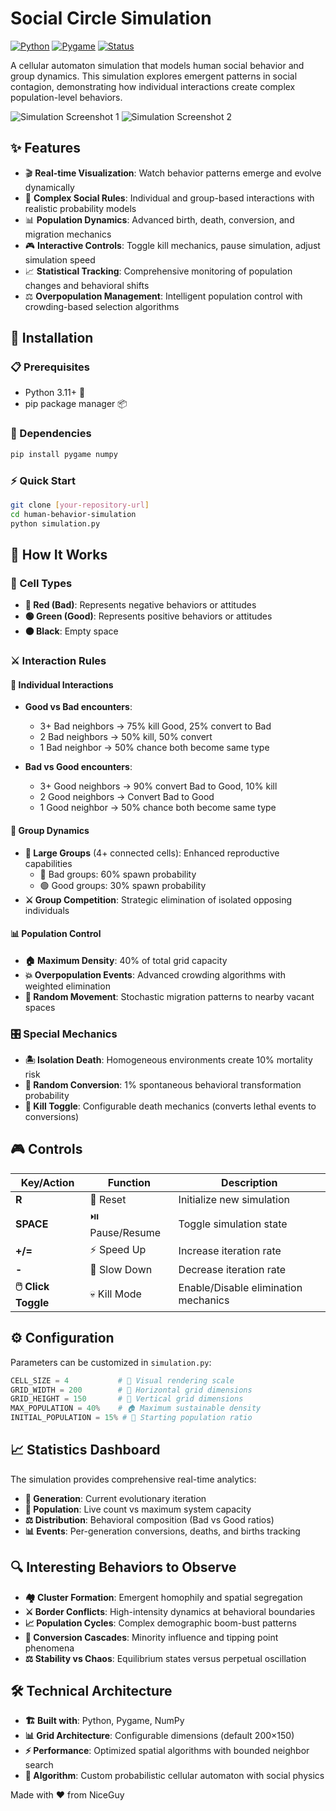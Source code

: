 # Social Circle Simulation

[![Python](https://img.shields.io/badge/Python-3.7+-blue.svg)](https://python.org)
[![Pygame](https://img.shields.io/badge/Pygame-2.0+-green.svg)](https://pygame.org)
[![Status](https://img.shields.io/badge/Status-Active-brightgreen.svg)]()

A  cellular automaton simulation that models human social behavior and group dynamics. This  simulation explores emergent patterns in social contagion, demonstrating how individual interactions create complex population-level behaviors.

![Simulation Screenshot 1](screenshot1.png)
![Simulation Screenshot 2](screenshot2.png)

## ✨ Features

- 🎬 **Real-time Visualization**: Watch behavior patterns emerge and evolve dynamically
- 🧠 **Complex Social Rules**: Individual and group-based interactions with realistic probability models
- 📊 **Population Dynamics**: Advanced birth, death, conversion, and migration mechanics
- 🎮 **Interactive Controls**: Toggle kill mechanics, pause simulation, adjust simulation speed
- 📈 **Statistical Tracking**: Comprehensive monitoring of population changes and behavioral shifts
- ⚖️ **Overpopulation Management**: Intelligent population control with crowding-based selection algorithms

## 🚀 Installation

### 📋 Prerequisites
- Python 3.11+ 🐍
- pip package manager 📦

### 🔧 Dependencies
```bash
pip install pygame numpy
```

### ⚡ Quick Start
```bash
git clone [your-repository-url]
cd human-behavior-simulation
python simulation.py
```

## 🔬 How It Works

### 🎯 Cell Types
- **🔴 Red (Bad)**: Represents negative behaviors or attitudes
- **🟢 Green (Good)**: Represents positive behaviors or attitudes  
- **⚫ Black**: Empty space

### ⚔️ Interaction Rules

#### 👤 Individual Interactions
- **Good vs Bad encounters**:
  - 3+ Bad neighbors → 75% kill Good, 25% convert to Bad
  - 2 Bad neighbors → 50% kill, 50% convert
  - 1 Bad neighbor → 50% chance both become same type

- **Bad vs Good encounters**:
  - 3+ Good neighbors → 90% convert Bad to Good, 10% kill
  - 2 Good neighbors → Convert Bad to Good
  - 1 Good neighbor → 50% chance both become same type

#### 👥 Group Dynamics
- **🔢 Large Groups** (4+ connected cells): Enhanced reproductive capabilities
  - 🔴 Bad groups: 60% spawn probability
  - 🟢 Good groups: 30% spawn probability
- **⚔️ Group Competition**: Strategic elimination of isolated opposing individuals

#### 📊 Population Control
- **🏠 Maximum Density**: 40% of total grid capacity
- **💥 Overpopulation Events**: Advanced crowding algorithms with weighted elimination
- **🚶 Random Movement**: Stochastic migration patterns to nearby vacant spaces

### 🎛️ Special Mechanics
- **🏝️ Isolation Death**: Homogeneous environments create 10% mortality risk
- **🎲 Random Conversion**: 1% spontaneous behavioral transformation probability
- **🔄 Kill Toggle**: Configurable death mechanics (converts lethal events to conversions)

## 🎮 Controls

| Key/Action | Function | Description |
|------------|----------|-------------|
| **R** | 🔄 Reset | Initialize new simulation |
| **SPACE** | ⏯️ Pause/Resume | Toggle simulation state |
| **+/=** | ⚡ Speed Up | Increase iteration rate |
| **-** | 🐌 Slow Down | Decrease iteration rate |
| **🖱️ Click Toggle** | 💀 Kill Mode | Enable/Disable elimination mechanics |

## ⚙️ Configuration

Parameters can be customized in `simulation.py`:

```python
CELL_SIZE = 4           # 🎨 Visual rendering scale
GRID_WIDTH = 200        # 📏 Horizontal grid dimensions  
GRID_HEIGHT = 150       # 📐 Vertical grid dimensions
MAX_POPULATION = 40%    # 🏠 Maximum sustainable density
INITIAL_POPULATION = 15% # 🌱 Starting population ratio
```

## 📈 Statistics Dashboard

The simulation provides comprehensive real-time analytics:
- **🔢 Generation**: Current evolutionary iteration
- **👥 Population**: Live count vs maximum system capacity
- **⚖️ Distribution**: Behavioral composition (Bad vs Good ratios)
- **📊 Events**: Per-generation conversions, deaths, and births tracking

## 🔍 Interesting Behaviors to Observe

- **🏘️ Cluster Formation**: Emergent homophily and spatial segregation
- **⚔️ Border Conflicts**: High-intensity dynamics at behavioral boundaries
- **📈 Population Cycles**: Complex demographic boom-bust patterns
- **🌊 Conversion Cascades**: Minority influence and tipping point phenomena
- **⚖️ Stability vs Chaos**: Equilibrium states versus perpetual oscillation

## 🛠️ Technical Architecture

- **🏗️ Built with**: Python, Pygame, NumPy
- **📊 Grid Architecture**: Configurable dimensions (default 200×150)
- **⚡ Performance**: Optimized spatial algorithms with bounded neighbor search
- **🧮 Algorithm**: Custom probabilistic cellular automaton with social physics

Made with ❤️ from NiceGuy